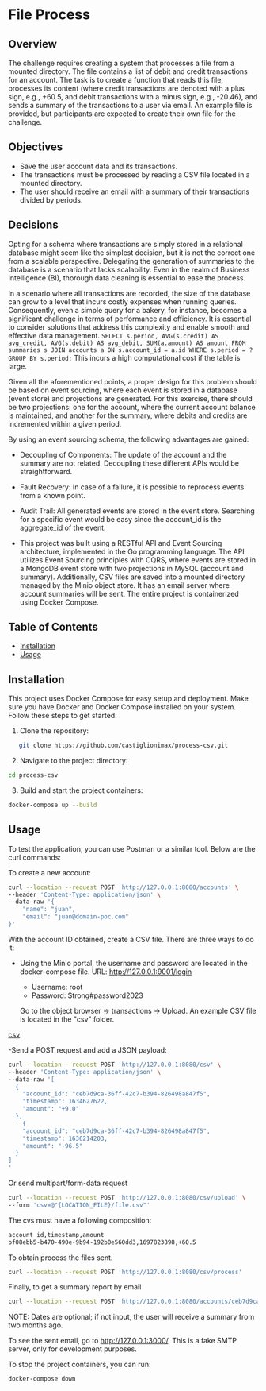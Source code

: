 # File Process
## Overview

The challenge requires creating a system that processes a file from a mounted directory. The file contains a list of debit and credit transactions for an account. The task is to create a function that reads this file, processes its content (where credit transactions are denoted with a plus sign, e.g., +60.5, and debit transactions with a minus sign, e.g., -20.46), and sends a summary of the transactions to a user via email. An example file is provided, but participants are expected to create their own file for the challenge.

## Objectives

- Save the user account data and its transactions.
- The transactions must be processed by reading a CSV file located in a mounted directory.
- The user should receive an email with a summary of their transactions divided by periods.

## Decisions

Opting for a schema where transactions are simply stored in a relational database might seem like the simplest decision, but it is not the correct one from a scalable perspective. Delegating the generation of summaries to the database is a scenario that lacks scalability. Even in the realm of Business Intelligence (BI), thorough data cleaning is essential to ease the process.

In a scenario where all transactions are recorded, the size of the database can grow to a level that incurs costly expenses when running queries. Consequently, even a simple query for a bakery, for instance, becomes a significant challenge in terms of performance and efficiency. It is essential to consider solutions that address this complexity and enable smooth and effective data management.
``
SELECT
s.period,
AVG(s.credit) AS avg_credit,
AVG(s.debit) AS avg_debit,
SUM(a.amount) AS amount
FROM
summaries s
JOIN
accounts a ON s.account_id = a.id
WHERE
s.period = ?
GROUP BY
s.period;
``
This incurs a high computational cost if the table is large.

Given all the aforementioned points, a proper design for this problem should be based on event sourcing, where each event is stored in a database (event store) and projections are generated. For this exercise, there should be two projections: one for the account, where the current account balance is maintained, and another for the summary, where debits and credits are incremented within a given period.

By using an event sourcing schema, the following advantages are gained:


- Decoupling of Components: The update of the account and the summary are not related. Decoupling these different APIs would be straightforward.
- Fault Recovery: In case of a failure, it is possible to reprocess events from a known point.
- Audit Trail: All generated events are stored in the event store. Searching for a specific event would be easy since the account_id is the aggregate_id of the event.

- This project was built using a RESTful API and Event Sourcing architecture, implemented in the Go programming language. The API utilizes Event Sourcing principles with CQRS, where events are stored in a MongoDB event store with two projections in MySQL (account and summary). Additionally, CSV files are saved into a mounted directory managed by the Minio object store. It has an email server where account summaries will be sent. The entire project is containerized using Docker Compose.

## Table of Contents
- [Installation](#installation)
- [Usage](#usage)

## Installation

This project uses Docker Compose for easy setup and deployment. Make sure you have Docker and Docker Compose installed on your system. Follow these steps to get started:
1. Clone the repository:
```bash
   git clone https://github.com/castiglionimax/process-csv.git
   ```

2. Navigate to the project directory:

```bash
cd process-csv
   ```
3. Build and start the project containers:

```bash
docker-compose up --build
   ```
## Usage

To test the application, you can use Postman or a similar tool. Below are the curl commands:

To create a new account:
```sh
curl --location --request POST 'http://127.0.0.1:8080/accounts' \
--header 'Content-Type: application/json' \
--data-raw '{
    "name": "juan",
    "email": "juan@domain-poc.com"
}'
`````
With the account ID obtained, create a CSV file. There are three ways to do it:

- Using the Minio portal, the username and password are located in the docker-compose file.
URL: http://127.0.0.1:9001/login

    - Username: root
  - Password: Strong#password2023
  
  Go to the object browser -> transactions -> Upload.
  An example CSV file is located in the "csv" folder.

[csv](./csv/)

-Send a POST request and add a JSON payload:


```sh
curl --location --request POST 'http://127.0.0.1:8080/csv' \
--header 'Content-Type: application/json' \
--data-raw '[
  {
    "account_id": "ceb7d9ca-36ff-42c7-b394-826498a847f5",
    "timestamp": 1634627622,
    "amount": "+9.0"
  },
    {
    "account_id": "ceb7d9ca-36ff-42c7-b394-826498a847f5",
    "timestamp": 1636214203,
    "amount": "-96.5"
  }
]
'
```
Or send multipart/form-data request

```sh
curl --location --request POST 'http://127.0.0.1:8080/csv/upload' \
--form 'csv=@"{LOCATION_FILE}/file.csv"'
```

The cvs must have a following composition:
```sh
account_id,timestamp,amount
bf08ebb5-b470-490e-9b94-192b0e560dd3,1697823898,+60.5
```

To obtain process the files sent.

```sh
curl --location --request POST 'http://127.0.0.1:8080/csv/process'
```

Finally, to get a summary report by email
```sh
curl --location --request POST 'http://127.0.0.1:8080/accounts/ceb7d9ca-36ff-42c7-b394-826498a847f5/summary/email?start=2023-07-01&end=2023-08-01'
```
NOTE: Dates are optional; if not input, the user will receive a summary from two months ago.

To see the sent email, go to http://127.0.0.1:3000/. This is a fake SMTP server, only for development purposes.

To stop the project containers, you can run:
```bash
docker-compose down
   ```


